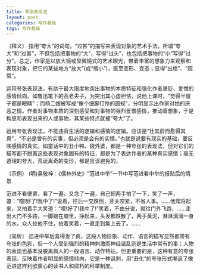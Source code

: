 ```yaml
---
title: 夸张表现法
layout: post
categories: 写作基础
tags: 写作基础
---
```


〔释义〕 指用“夸大”的词句，“过甚”的描写来表现对象的艺术手法。所谓“夸大”和“过甚”，不但包括把事物的“大”，写得“过头”，也包括把事物的“小”写得“过分”。总之，作家是以放大镜或显微镜式的艺术眼光，带着丰富的想象力来观察和表现对象，把它的某些地方“放大”(或“缩小”)，直至变形、变态；显得“出格”、“超常”。

运用夸张表现法，有助于最大限度地突出事物的本质特征和强化作者褒贬、爱憎的感情倾向。如鲁迅笔下的高老夫子，为突出其心虚胆怯，说他上课时，“觉得半屋子都是眼睛”；而杨二嫂被写成“像个细脚仃伶的圆规”，分明显示出作家对她的厌恶之情。作者对事物本质的深刻感受和对事物的强烈爱憎感情，推动着想象，于是构思和表现出来的人或事物，其某些特点就被“夸大”了。

运用夸张表现法，不能违背生活的逻辑和感情的逻辑。应该是“壮其辞而愈得其真”，“不必是曾有的实事，但必须是会有的实情。”也就是说要有现实的基础，要反映感情的真实。如童话中的丑小鸭、狼外婆，都是一种夸张的表现法，但对它们的描写都不脱离这些表现对象固有的特征，都是为了表达作者的某种真实感情；毫无道理的夸大，荒诞离奇的变形，都是应该避免的。

〔示例〕 (明)吴敬梓：《儒林外史》“范进中举”一节中写范进看中举的报贴后的情景

范进不看便罢，看了一遍，又念了一遍，自己把两手拍了一下，笑了一声，道：“噫!好了!我中了!”说着，往后一交跌倒，牙关咬紧，不省人事。……他爬将起来，又拍着手大笑道：“噫!好了!我中了!”笑着，不由分说，就往门外飞跑，……走出大门不多路，一脚踹在塘里，挣起来，头发都跌散了，两手黄泥，淋淋漓漓一身的水。众人拉他不住，拍着笑着，一直走到集上去了。……

〔简析〕 范进中举后喜得发了疯，这段人物形象、动作、语言的描写显然都带有夸张的色彩，但一个人受到强烈的精神刺激而神经错乱则是生活中常有的事；人物的表现也基本没脱离疯人的一般语言、动作特征。但更重要的是，这种有意的夸张表现，反映着作者明显的感情倾向，它是一种讽刺，用“丑化”的夸张形式嘲讽了像范进这样利欲熏心的读书人和腐朽的科举制度。 
